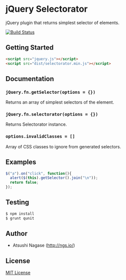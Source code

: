 # jQuery Selectorator

jQuery plugin that returns simplest selector of elements.

[![Build Status](https://travis-ci.org/ngs/jquery-selectorator.png?branch=master)](https://travis-ci.org/ngs/jquery-selectorator)

## Getting Started
```html
<script src="jquery.js"></script>
<script src="dist/selectorator.min.js"></script>
```

## Documentation
### `jQuery.fn.getSelector(options = {})`

Returns an array of simplest selectors of the element.

### `jQuery.fn.selectorator(options = {})`

Returns Selectorator instance.

### `options.invalidClasses = []`

Array of CSS classes to ignore from generated selectors.

## Examples
```javascript
$("a").on("click", function(){
  alert($(this).getSelector().join("\n"));
  return false;
});
```

## Testing
```bash
$ npm install
$ grunt qunit
```

## Author

* Atsushi Nagase (http://ngs.io/)

## License
[MIT License](http://en.wikipedia.org/wiki/MIT_License)
